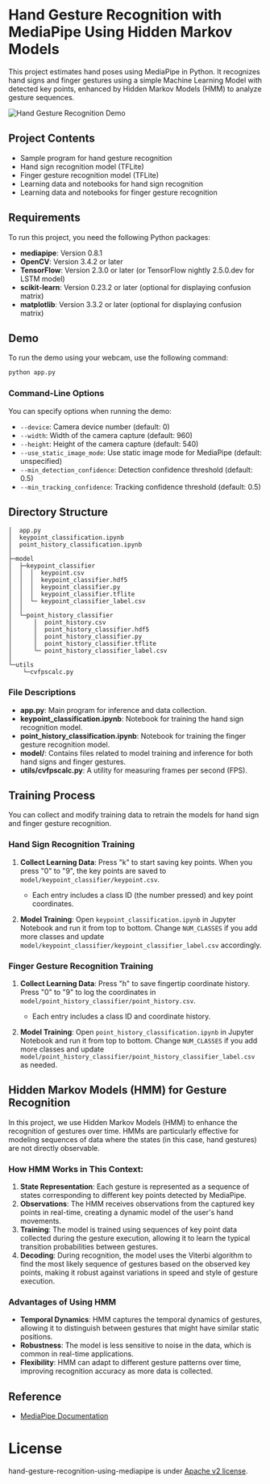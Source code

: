 # Hand Gesture Recognition with MediaPipe Using Hidden Markov Models

This project estimates hand poses using MediaPipe in Python. It recognizes hand signs and finger gestures using a simple Machine Learning Model with detected key points, enhanced by Hidden Markov Models (HMM) to analyze gesture sequences.

![Hand Gesture Recognition Demo](https://user-images.githubusercontent.com/37477845/102222442-c452cd00-3f26-11eb-93ec-c387c98231be.gif)

## Project Contents
- Sample program for hand gesture recognition
- Hand sign recognition model (TFLite)
- Finger gesture recognition model (TFLite)
- Learning data and notebooks for hand sign recognition
- Learning data and notebooks for finger gesture recognition

## Requirements
To run this project, you need the following Python packages:
- **mediapipe**: Version 0.8.1
- **OpenCV**: Version 3.4.2 or later
- **TensorFlow**: Version 2.3.0 or later (or TensorFlow nightly 2.5.0.dev for LSTM model)
- **scikit-learn**: Version 0.23.2 or later (optional for displaying confusion matrix)
- **matplotlib**: Version 3.3.2 or later (optional for displaying confusion matrix)

## Demo
To run the demo using your webcam, use the following command:
```bash
python app.py
```

### Command-Line Options
You can specify options when running the demo:
- `--device`: Camera device number (default: 0)
- `--width`: Width of the camera capture (default: 960)
- `--height`: Height of the camera capture (default: 540)
- `--use_static_image_mode`: Use static image mode for MediaPipe (default: unspecified)
- `--min_detection_confidence`: Detection confidence threshold (default: 0.5)
- `--min_tracking_confidence`: Tracking confidence threshold (default: 0.5)

## Directory Structure
```
│  app.py
│  keypoint_classification.ipynb
│  point_history_classification.ipynb
│  
├─model
│  ├─keypoint_classifier
│  │  │  keypoint.csv
│  │  │  keypoint_classifier.hdf5
│  │  │  keypoint_classifier.py
│  │  │  keypoint_classifier.tflite
│  │  └─ keypoint_classifier_label.csv
│  │          
│  └─point_history_classifier
│      │  point_history.csv
│      │  point_history_classifier.hdf5
│      │  point_history_classifier.py
│      │  point_history_classifier.tflite
│      └─ point_history_classifier_label.csv
│          
└─utils
    └─cvfpscalc.py
```

### File Descriptions
- **app.py**: Main program for inference and data collection.
- **keypoint_classification.ipynb**: Notebook for training the hand sign recognition model.
- **point_history_classification.ipynb**: Notebook for training the finger gesture recognition model.
- **model/**: Contains files related to model training and inference for both hand signs and finger gestures.
- **utils/cvfpscalc.py**: A utility for measuring frames per second (FPS).

## Training Process
You can collect and modify training data to retrain the models for hand sign and finger gesture recognition.

### Hand Sign Recognition Training
1. **Collect Learning Data**: Press "k" to start saving key points. When you press "0" to "9", the key points are saved to `model/keypoint_classifier/keypoint.csv`. 
   - Each entry includes a class ID (the number pressed) and key point coordinates.
  
2. **Model Training**: Open `keypoint_classification.ipynb` in Jupyter Notebook and run it from top to bottom. Change `NUM_CLASSES` if you add more classes and update `model/keypoint_classifier/keypoint_classifier_label.csv` accordingly.

### Finger Gesture Recognition Training
1. **Collect Learning Data**: Press "h" to save fingertip coordinate history. Press "0" to "9" to log the coordinates in `model/point_history_classifier/point_history.csv`. 
   - Each entry includes a class ID and coordinate history.

2. **Model Training**: Open `point_history_classification.ipynb` in Jupyter Notebook and run it from top to bottom. Change `NUM_CLASSES` if you add more classes and update `model/point_history_classifier/point_history_classifier_label.csv` as needed.

## Hidden Markov Models (HMM) for Gesture Recognition
In this project, we use Hidden Markov Models (HMM) to enhance the recognition of gestures over time. HMMs are particularly effective for modeling sequences of data where the states (in this case, hand gestures) are not directly observable. 

### How HMM Works in This Context:
1. **State Representation**: Each gesture is represented as a sequence of states corresponding to different key points detected by MediaPipe.
2. **Observations**: The HMM receives observations from the captured key points in real-time, creating a dynamic model of the user's hand movements.
3. **Training**: The model is trained using sequences of key point data collected during the gesture execution, allowing it to learn the typical transition probabilities between gestures.
4. **Decoding**: During recognition, the model uses the Viterbi algorithm to find the most likely sequence of gestures based on the observed key points, making it robust against variations in speed and style of gesture execution.

### Advantages of Using HMM
- **Temporal Dynamics**: HMM captures the temporal dynamics of gestures, allowing it to distinguish between gestures that might have similar static positions.
- **Robustness**: The model is less sensitive to noise in the data, which is common in real-time applications.
- **Flexibility**: HMM can adapt to different gesture patterns over time, improving recognition accuracy as more data is collected.

## Reference
- [MediaPipe Documentation](https://mediapipe.dev/) 
 
# License 
hand-gesture-recognition-using-mediapipe is under [Apache v2 license](LICENSE).
